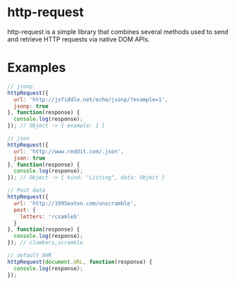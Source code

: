 http-request
===========

http-request is a simple library that combines several methods used to send and retrieve HTTP requests via native DOM APIs.

Examples
========

```javascript
// jsonp
httpRequest({
  url: 'http://jsfiddle.net/echo/jsonp/?example=1',
  jsonp: true
}, function(response) {
  console.log(response);
}); // Object -> { example: 1 }

// json
httpRequest({
  url: 'http://www.reddit.com/.json',
  json: true
}, function(response) {
  console.log(response);
}); // Object -> { kind: "Listing", data: Object }

// Post data
httpRequest({
  url: 'http://1995eaton.com/unscramble',
  post: {
    letters: 'rcsamleb'
  }
}, function(response) {
  console.log(response);
}); // clambers,scramble

// default XHR
httpRequest(document.URL, function(response) {
  console.log(response);
});
```
